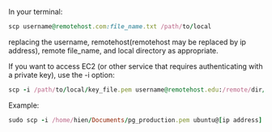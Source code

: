 In your terminal:
```ruby
scp username@remotehost.com:file_name.txt /path/to/local
```

replacing the username, remotehost(remotehost may be replaced by ip address), remote file_name, and local directory as appropriate.

If you want to access EC2 (or other service that requires authenticating with a private key), use the -i option:
```ruby
scp -i /path/to/local/key_file.pem username@remotehost.edu:/remote/dir/file_name.txt /path/to/local
```

Example:
```ruby
sudo scp -i /home/hien/Documents/pg_production.pem ubuntu@[ip address]:/webapp/mydomain.com/shared/log/sidekiq.log /home/hien/Desktop
```
